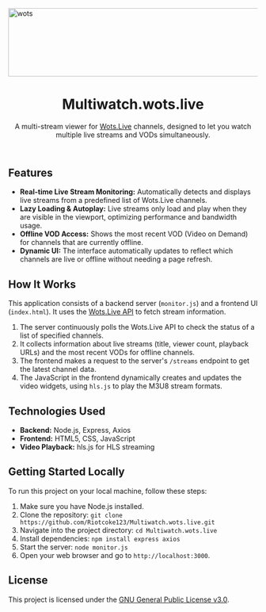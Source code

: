 <!DOCTYPE html>
<html lang="en">

<body class="bg-slate-900 text-white p-6">
    <div class="max-w-4xl mx-auto space-y-8">
        <div class="flex justify-center">
            <img width="533" height="138" alt="wots" src="https://github.com/user-attachments/assets/35008bb8-cf04-40dd-abe4-768f054abed0" />
        </div>
        <header class="text-center space-y-2">
            <h1 class="text-4xl md:text-5xl font-extrabold text-indigo-400">Multiwatch.wots.live</h1>
            <p class="text-lg text-slate-300">A multi-stream viewer for <a href="https://wots.live/" class="text-indigo-400 hover:text-indigo-200 underline">Wots.Live</a> channels, designed to let you watch multiple live streams and VODs simultaneously.</p>
        </header>
        <section class="space-y-4">
            <h2 class="text-2xl md:text-3xl font-bold text-indigo-300">Features</h2>
            <ul class="list-disc list-inside space-y-2 text-slate-200">
                <li><strong class="font-semibold">Real-time Live Stream Monitoring:</strong> Automatically detects and displays live streams from a predefined list of Wots.Live channels.</li>
                <li><strong class="font-semibold">Lazy Loading & Autoplay:</strong> Live streams only load and play when they are visible in the viewport, optimizing performance and bandwidth usage.</li>
                <li><strong class="font-semibold">Offline VOD Access:</strong> Shows the most recent VOD (Video on Demand) for channels that are currently offline.</li>
                <li><strong class="font-semibold">Dynamic UI:</strong> The interface automatically updates to reflect which channels are live or offline without needing a page refresh.</li>
            </ul>
        </section>
        <section class="space-y-4">
            <h2 class="text-2xl md:text-3xl font-bold text-indigo-300">How It Works</h2>
            <p class="text-slate-200">
                This application consists of a backend server (<code>monitor.js</code>) and a frontend UI (<code>index.html</code>). It uses the <a href="https://github.com/Riotcoke123/wots.live_API_V1" class="text-indigo-400 hover:text-indigo-200 underline">Wots.Live API</a> to fetch stream information.
            </p>
            <ol class="list-decimal list-inside space-y-2 text-slate-200">
                <li>The server continuously polls the Wots.Live API to check the status of a list of specified channels.</li>
                <li>It collects information about live streams (title, viewer count, playback URLs) and the most recent VODs for offline channels.</li>
                <li>The frontend makes a request to the server's <code>/streams</code> endpoint to get the latest channel data.</li>
                <li>The JavaScript in the frontend dynamically creates and updates the video widgets, using <code>hls.js</code> to play the M3U8 stream formats.</li>
            </ol>
        </section>
        <section class="space-y-4">
            <h2 class="text-2xl md:text-3xl font-bold text-indigo-300">Technologies Used</h2>
            <ul class="list-disc list-inside space-y-2 text-slate-200">
                <li><strong class="font-semibold">Backend:</strong> Node.js, Express, Axios</li>
                <li><strong class="font-semibold">Frontend:</strong> HTML5, CSS, JavaScript</li>
                <li><strong class="font-semibold">Video Playback:</strong> hls.js for HLS streaming</li>
            </ul>
        </section>
                <section class="space-y-4">
            <h2 class="text-2xl md:text-3xl font-bold text-indigo-300">Getting Started Locally</h2>
            <p class="text-slate-200">To run this project on your local machine, follow these steps:</p>
            <ol class="list-decimal list-inside space-y-2 text-slate-200">
                <li>Make sure you have Node.js installed.</li>
                <li>Clone the repository: <code>git clone https://github.com/Riotcoke123/Multiwatch.wots.live.git</code></li>
                <li>Navigate into the project directory: <code>cd Multiwatch.wots.live</code></li>
                <li>Install dependencies: <code>npm install express axios</code></li>
                <li>Start the server: <code>node monitor.js</code></li>
                <li>Open your web browser and go to <code>http://localhost:3000</code>.</li>
            </ol>
        </section>
        <section class="space-y-4">
            <h2 class="text-2xl md:text-3xl font-bold text-indigo-300">License</h2>
            <p class="text-slate-200">
                This project is licensed under the <a href="https://www.gnu.org/licenses/gpl-3.0.en.html" class="text-indigo-400 hover:text-indigo-200 underline">GNU General Public License v3.0</a>.
            </p>
        </section>
    </div>
</body>
</html>
